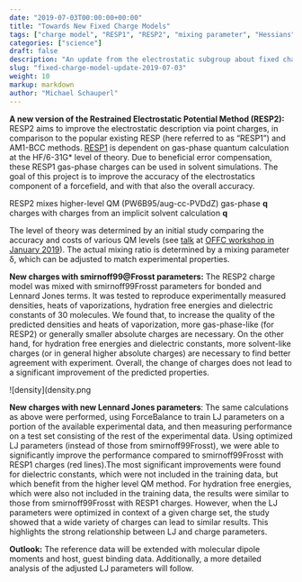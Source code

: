 ```yaml
---
date: "2019-07-03T00:00:00+00:00"
title: "Towards New Fixed Charge Models"
tags: ["charge model", "RESP1", "RESP2", "mixing parameter", "Hessians", "QCFractal", "3D structures", "conformer expansion", "automation"]
categories: ["science"]
draft: false
description: "An update from the electrostatic subgroup about fixed charge models based on RESP fitting"
slug: "fixed-charge-model-update-2019-07-03"
weight: 10
markup: markdown
author: "Michael Schauperl"
---
```


**A new version of the Restrained Electrostatic Potential Method (RESP2):** RESP2 aims to improve the electrostatic description via point charges, in comparison to the popular existing RESP (here referred to as “RESP1”) and AM1-BCC methods. [RESP1](https://doi.org/10.1021/j100142a004) is dependent on  gas-phase quantum calculation at the HF/6-31G* level of theory. Due to beneficial error compensation, these RESP1 gas-phase charges can be used in solvent simulations. The goal of this project is to improve the accuracy of the electrostatics component of a forcefield, and with that also the overall accuracy.

RESP2 mixes higher-level QM (PW6B95/aug-cc-PVDdZ) gas-phase **q** charges with charges from an implicit solvent calculation **q**



The level of theory was determined by an initial study comparing the accuracy and costs of various QM levels (see [talk](http://doi.org/10.5281/zenodo.3243679) at [OFFC workshop in January 2019](https://openforcefield.org/news/jan-2019-meeting-agenda/)). The actual mixing ratio is determined by a mixing parameter δ, which can be adjusted to match experimental properties.


**New charges with smirnoff99@Frosst parameters:** The RESP2 charge model was mixed with smirnoff99Frosst parameters for bonded and Lennard Jones terms. It was tested to reproduce experimentally measured densities, heats of vaporizations, hydration free energies and dielectric constants of 30 molecules. We found that, to increase the quality of the predicted densities and heats of vaporization, more gas-phase-like (for RESP2) or generally smaller absolute charges are necessary. On the other hand, for hydration free energies and dielectric constants, more solvent-like charges (or in general higher absolute charges) are necessary to find better agreement with experiment. Overall, the change of charges does not lead to a significant improvement of the predicted properties.

![density](density.png

**New charges with new Lennard Jones parameters**: The same calculations as above were performed, using ForceBalance to train LJ parameters on a portion of the available experimental data, and then measuring performance on a test set consisting of the rest of the experimental data. Using optimized LJ parameters (instead of those from smirnoff99Frosst), we were able to significantly improve the performance compared to smirnoff99Frosst with RESP1 charges (red lines).The most significant improvements were found for dielectric constants, which were not included in the training data, but which benefit from the higher level QM method. For hydration free energies, which were also not included in the training data, the results were similar to those from smirnoff99Frosst with RESP1 charges. However, when the LJ parameters were optimized in context of a given charge set, the study showed that a wide variety of charges can lead to similar results. This highlights the strong relationship between LJ and charge parameters.

**Outlook:** The reference data will be extended with molecular dipole moments and host, guest binding data. Additionally, a more detailed analysis of the adjusted LJ parameters will follow.

